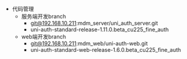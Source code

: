 - 代码管理
	- 服务端开发branch
		- git@192.168.10.211:mdm_server/uni_auth_server.git
		- uni-auth-standard-release-1.11.0.beta_cu225_fine_auth 
	- web端开发branch
		- git@192.168.10.211:mdm_web/uni-auth-web.git
		-  uni-auth-standard-web-release-1.6.0.beta_cu225_fine_auth